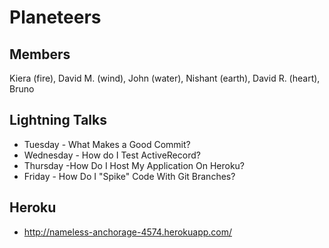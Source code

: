 # Planeteers
## Members
Kiera (fire), David M. (wind), John (water), Nishant (earth), David R. (heart), Bruno

## Lightning Talks
* Tuesday - What Makes a Good Commit?
* Wednesday - How do I Test ActiveRecord?
* Thursday -How Do I Host My Application On Heroku?
* Friday - How Do I "Spike" Code With Git Branches?


## Heroku
* http://nameless-anchorage-4574.herokuapp.com/
